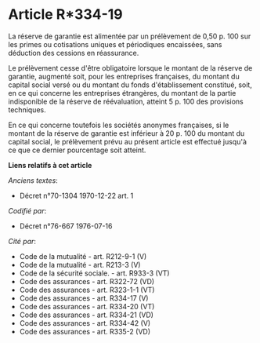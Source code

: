 # Article R*334-19

La réserve de garantie est alimentée par un prélèvement de 0,50 p. 100 sur les primes ou cotisations uniques et périodiques
encaissées, sans déduction des cessions en réassurance.

Le prélèvement cesse d'être obligatoire lorsque le montant de la réserve de garantie, augmenté soit, pour les entreprises
françaises, du montant du capital social versé ou du montant du fonds d'établissement constitué, soit, en ce qui concerne les
entreprises étrangères, du montant de la partie indisponible de la réserve de réévaluation, atteint 5 p. 100 des provisions
techniques.

En ce qui concerne toutefois les sociétés anonymes françaises, si le montant de la réserve de garantie est inférieur à 20 p.
100 du montant du capital social, le prélèvement prévu au présent article est effectué jusqu'à ce que ce dernier pourcentage
soit atteint.

**Liens relatifs à cet article**

_Anciens textes_:

  - Décret n°70-1304 1970-12-22 art. 1

_Codifié par_:

  - Décret n°76-667 1976-07-16

_Cité par_:

  - Code de la mutualité - art. R212-9-1 (V)
  - Code de la mutualité - art. R213-3 (V)
  - Code de la sécurité sociale. - art. R933-3 (VT)
  - Code des assurances - art. R322-72 (VD)
  - Code des assurances - art. R323-1-1 (VT)
  - Code des assurances - art. R334-17 (V)
  - Code des assurances - art. R334-20 (VT)
  - Code des assurances - art. R334-21 (VD)
  - Code des assurances - art. R334-42 (V)
  - Code des assurances - art. R335-2 (VD)

